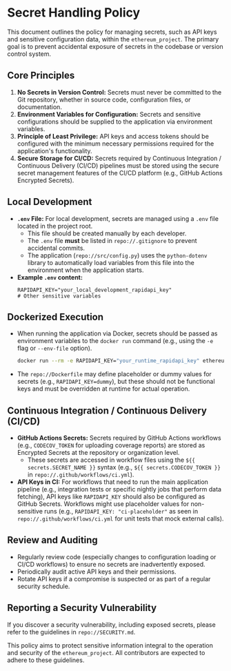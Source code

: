 # Secret Handling Policy

This document outlines the policy for managing secrets, such as API keys and sensitive configuration data, within the `ethereum_project`. The primary goal is to prevent accidental exposure of secrets in the codebase or version control system.

## Core Principles

1.  **No Secrets in Version Control:** Secrets must never be committed to the Git repository, whether in source code, configuration files, or documentation.
2.  **Environment Variables for Configuration:** Secrets and sensitive configurations should be supplied to the application via environment variables.
3.  **Principle of Least Privilege:** API keys and access tokens should be configured with the minimum necessary permissions required for the application's functionality.
4.  **Secure Storage for CI/CD:** Secrets required by Continuous Integration / Continuous Delivery (CI/CD) pipelines must be stored using the secure secret management features of the CI/CD platform (e.g., GitHub Actions Encrypted Secrets).

## Local Development

*   **`.env` File:** For local development, secrets are managed using a `.env` file located in the project root.
    *   This file should be created manually by each developer.
    *   The `.env` file **must** be listed in `repo://.gitignore` to prevent accidental commits.
    *   The application (`repo://src/config.py`) uses the `python-dotenv` library to automatically load variables from this file into the environment when the application starts.
*   **Example `.env` content:**
    ```dotenv
    RAPIDAPI_KEY="your_local_development_rapidapi_key"
    # Other sensitive variables
    ```

## Dockerized Execution

*   When running the application via Docker, secrets should be passed as environment variables to the `docker run` command (e.g., using the `-e` flag or `--env-file` option).
    ```bash
    docker run --rm -e RAPIDAPI_KEY="your_runtime_rapidapi_key" ethereum_project
    ```
*   The `repo://Dockerfile` may define placeholder or dummy values for secrets (e.g., `RAPIDAPI_KEY=dummy`), but these should not be functional keys and must be overridden at runtime for actual operation.

## Continuous Integration / Continuous Delivery (CI/CD)

*   **GitHub Actions Secrets:** Secrets required by GitHub Actions workflows (e.g., `CODECOV_TOKEN` for uploading coverage reports) are stored as Encrypted Secrets at the repository or organization level.
    *   These secrets are accessed in workflow files using the `${{ secrets.SECRET_NAME }}` syntax (e.g., `${{ secrets.CODECOV_TOKEN }}` in `repo://.github/workflows/ci.yml`).
*   **API Keys in CI:** For workflows that need to run the main application pipeline (e.g., integration tests or specific nightly jobs that perform data fetching), API keys like `RAPIDAPI_KEY` should also be configured as GitHub Secrets. Workflows might use placeholder values for non-sensitive runs (e.g., `RAPIDAPI_KEY: "ci-placeholder"` as seen in `repo://.github/workflows/ci.yml` for unit tests that mock external calls).

## Review and Auditing

*   Regularly review code (especially changes to configuration loading or CI/CD workflows) to ensure no secrets are inadvertently exposed.
*   Periodically audit active API keys and their permissions.
*   Rotate API keys if a compromise is suspected or as part of a regular security schedule.

## Reporting a Security Vulnerability

If you discover a security vulnerability, including exposed secrets, please refer to the guidelines in `repo://SECURITY.md`.

This policy aims to protect sensitive information integral to the operation and security of the `ethereum_project`. All contributors are expected to adhere to these guidelines. 